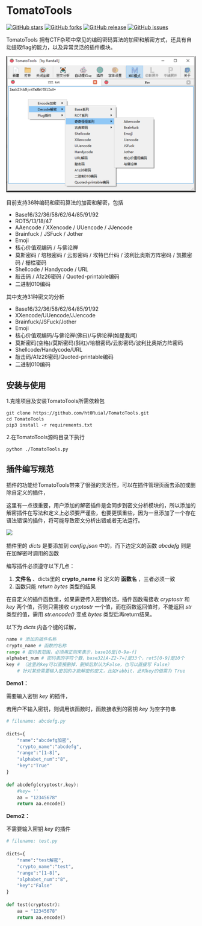 # TomatoTools
[![GitHub stars](https://img.shields.io/github/stars/ht0Ruial/TomatoTools)](https://github.com/ht0Ruial/TomatoTools/stargazers) [![GitHub forks](https://img.shields.io/github/forks/ht0Ruial/TomatoTools)](https://github.com/ht0Ruial/TomatoTools/network) [![GitHub release](https://img.shields.io/github/release/ht0Ruial/TomatoTools.svg)](https://github.com/ht0Ruial/TomatoTools/releases/latest) [![GitHub issues](https://img.shields.io/github/issues/ht0Ruial/TomatoTools)](https://github.com/ht0Ruial/TomatoTools/issues)

TomatoTools 拥有CTF杂项中常见的编码密码算法的加密和解密方式，还具有自动提取flag的能力，以及异常灵活的插件模块。

![](https://github.com/xctfmatch/misc_tools/blob/main/r.png)



目前支持36种编码和密码算法的加密和解密，包括

- Base16/32/36/58/62/64/85/91/92
- ROT5/13/18/47
- AAencode / XXencode / UUencode / JJencode
- Brainfuck / JSFuck / Jother
- Emoji
- 核心价值观编码 / 与佛论禅
- 莫斯密码 / 培根密码 / 云影密码 / 埃特巴什码 / 波利比奥斯方阵密码 / 凯撒密码 / 栅栏密码
- Shellcode / Handycode / URL
- 敲击码 / A1z26密码 / Quoted-printable编码
- 二进制010编码



其中支持31种密文的分析

- Base16/32/36/58/62/64/85/91/92
- XXencode/UUencode/JJencode
- Brainfuck/JSFuck/Jother
- Emoji
- 核心价值观编码/与佛论禅(佛曰)/与佛论禅(如是我闻)
- 莫斯密码(空格)/莫斯密码(斜杠)/培根密码/云影密码/波利比奥斯方阵密码
- Shellcode/Handycode/URL
- 敲击码/A1z26密码/Quoted-printable编码
- 二进制010编码



## 安装与使用

1.克隆项目及安装TomatoTools所需依赖包

```
git clone https://github.com/ht0Ruial/TomatoTools.git
cd TomatoTools
pip3 install -r requirements.txt
```

2.在TomatoTools源码目录下执行

```
python ./TomatoTools.py
```



## 插件编写规范

插件的功能给TomatoTools带来了很强的灵活性，可以在插件管理页面去添加或删除自定义的插件，

这里有一点很重要，用户添加的解密插件是会同步到密文分析模块的，所以添加的解密插件在写法和定义上必须要严谨些，也要更慎重些，因为一旦添加了一个存在语法错误的插件，将可能导致密文分析出错或者无法运行。

![](https://4eaa61a63958b1a-1258343929.cos.ap-nanjing.myqcloud.com/image-20210508165807336.png)

插件里的 *dicts* 是要添加到 *config.json* 中的，而下边定义的函数 *abcdefg* 则是在加解密时调用的函数



编写插件必须遵守以下几点：

1. **文件名** 、dicts里的 **crypto_name**  和 定义的 **函数名** ，三者必须一致
2. 函数只能 *return*   *bytes* 类型的结果



在自定义的插件函数里，如果需要传入密钥的话，插件函数需接收 *cryptostr* 和 *key* 两个值，否则只需接收 *cryptostr* 一个值，而在函数返回值时，不能返回 *str* 类型的值，需用 *str.encode()* 变成 *bytes* 类型后再return结果。

以下为 *dicts* 内各个键的详解，

```python
name # 添加的插件名称
crypto_name # 函数的名称
range # 密码表范围，必须用正则来表示，base16是[0-9a-f]
alphabet_num # 密码表的字符个数，base32[A-Z2-7=]是33个，rot5[0-9]是10个
key # （这里的key可以直接删掉，删掉后默认为False，也可以直接写 False）
    # 针对某些需要输入密钥的才能解密的密文，比如rabbit，此时key的值需为 True
```



**Demo1：**

需要输入密钥 *key* 的插件，

若用户不输入密钥，则调用该函数时，函数接收到的密钥 *key* 为空字符串

```python
# filename: abcdefg.py

dicts={
    "name":"abcdefg加密",
    "crypto_name":"abcdefg",
    "range":"[1-8]",
    "alphabet_num":"8",
    "key":"True"
}

def abcdefg(cryptostr,key):
    #key= ''
    aa = "12345678"
    return aa.encode()

```

**Demo2：**

不需要输入密钥 *key* 的插件

```python
# filename: test.py

dicts={
    "name":"test解密",
    "crypto_name":"test",
    "range":"[1-8]",
    "alphabet_num":"8",
    "key":"False"
}

def test(cryptostr):
    aa = "12345678"
    return aa.encode()
```



